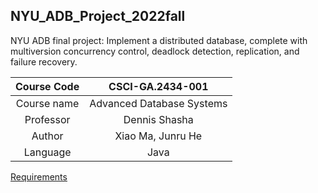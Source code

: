 ## NYU_ADB_Project_2022fall

NYU ADB final project: Implement a distributed database, complete
with multiversion concurrency control, deadlock detection, replication, and
failure recovery. 


| Course Code | CSCI-GA.2434-​001 |
| :---------: | :--------------: |
| Course name | Advanced Database Systems | 
| Professor   | Dennis Shasha    |
| Author      | Xiao Ma, Junru He|
| Language    | Java             |

[Requirements](https://cs.nyu.edu/courses/fall22/CSCI-GA.2434-001/handDB2.pdf)

